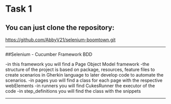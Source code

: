 # Task 1
## You can just clone the repository:
<https://github.com/AbbyV21/selenium-boomtown.git>



***
##Selenium - Cucumber Framework BDD

-in this framework you will find a Page Object Model framework
-the structure of the project is based on package, resources, feature files to create scenarios in Gherkin language to later develop code to automate the scenarios.
-in pages yuo will find a class for each page with the respective webElements
-in runners you will find CukesRunner the executor of the code
-in step_definitions you will find the class with the snippets

******

